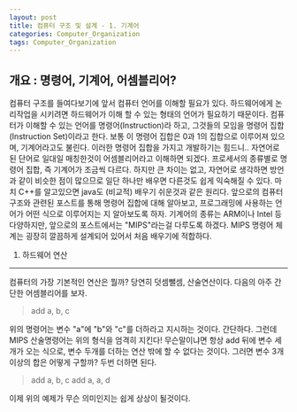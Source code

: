 ```yaml
---
layout: post
title: 컴퓨터 구조 및 설계 - 1. 기계어
categories: Computer_Organization
tags: Computer_Organization
---
```


개요 : 명령어, 기계어, 어셈블리어?
--------------------------------

컴퓨터 구조를 들여다보기에 앞서 컴퓨터 언어를 이해할 필요가 있다. 하드웨어에게 논리작업을 시키려면 하드웨어가 이해 할 수 있는 형태의 언어가 필요하기 때문이다. 컴퓨터가 이해할 수 있는 언어를 명령어(Instruction)라 하고, 그것들의 모임을 명령어 집합 (Instruction Set)이라고 한다. 보통 이 명령어 집합은 0과 1의 집합으로 이루어져 있으며, 기계어라고도 불린다. 이러한 명령어 집합을 가지고 개발하기는 힘드니.. 자연어로 된 단어로 일대일 매칭한것이 어셈블리어라고 이해하면 되겠다. 프로세서의 종류별로 명령어 집합, 즉 기계어가 조금씩 다르다. 하지만 큰 차이는 없고, 자연어로 생각하면 방언과 같이 비슷한 점이 많으므로 일단 하나만 배우면 다른것도 쉽게 익숙해질 수 있다. 마치 C++를 알고있으면 java도 (비교적) 배우기 쉬운것과 같은 원리다. 앞으로의 컴퓨터 구조와 관련된 포스트를 통해 명령어 집합에 대해 알아보고, 프로그래밍에 사용하는 언어가 어떤 식으로 이루어지는 지 알아보도록 하자. 기계어의 종류는 ARM이나 Intel 등 다양하지만, 앞으로의 포스트에서는 "MIPS"라는걸 다루도록 하겠다. MIPS 명령어 체계는 굉장히 깔끔하게 설계되어 있어서 처음 배우기에 적합하다.

1. 하드웨어 연산
--------------------------------

컴퓨터의 가장 기본적인 연산은 뭘까? 당연히 덧셈뺄셈, 산술연산이다. 다음의 아주 간단한 어셈블리어를 보자.
>add a, b, c

위의 명령어는 변수 "a"에 "b"와 "c"를 더하라고 지시하는 것이다. 간단하다. 그런데 MIPS 산술명령어는 위의 형식을 엄격히 지킨다! 무슨말이냐면 항상 add 뒤에 변수 세개가 오는 식으로, 변수 두개를 더하는 연산 밖에 할 수 없다는 것이다. 그러면 변수 3개 이상의 합은 어떻게 구할까? 두번 더하면 된다.
>add a, b, c
>add a, a, d

이제 위의 예제가 무슨 의미인지는 쉽게 상상이 될것이다. 